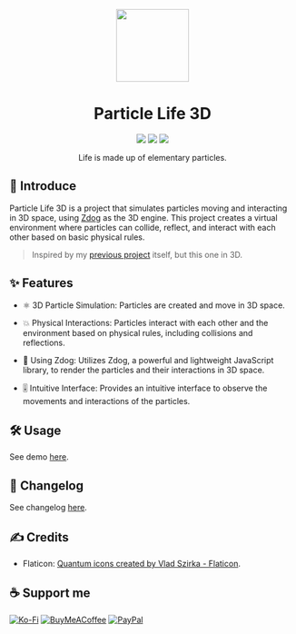 <p align="center">
	<img src="./public/assets/icon.png" height="128">
</p>

<h1 align="center">
	Particle Life 3D
</h1>

<p align="center">
	<img src="https://img.shields.io/badge/made_with-Zdog-d97706">
	<img src="https://img.shields.io/badge/made_in-Vietnam-e11d48">
	<img src="https://img.shields.io/github/package-json/v/tientq64/particle-life-3d?color=16a34a">
</p>

<p align="center">
	Life is made up of elementary particles.
</p>

## 📰 Introduce

Particle Life 3D is a project that simulates particles moving and interacting in 3D space, using [Zdog](https://github.com/metafizzy/zdog) as the 3D engine. This project creates a virtual environment where particles can collide, reflect, and interact with each other based on basic physical rules.

> Inspired by my [previous project](https://github.com/tientq64/particle-life) itself, but this one in 3D.

## ✨ Features

* ⚛️ 3D Particle Simulation: Particles are created and move in 3D space.

* 💥 Physical Interactions: Particles interact with each other and the environment based on physical rules, including collisions and reflections.

* 🐶 Using Zdog: Utilizes Zdog, a powerful and lightweight JavaScript library, to render the particles and their interactions in 3D space.

* 🎚️ Intuitive Interface: Provides an intuitive interface to observe the movements and interactions of the particles.

## 🛠️ Usage

See demo [here](https://particle-life-3d.vercel.app).

## 📑 Changelog

See changelog [here](./CHANGELOG.md).

## ✍️ Credits

- Flaticon: <a href="https://www.flaticon.com/free-icons/quantum" title="quantum icons" target="_blank">Quantum icons created by Vlad Szirka - Flaticon</a>.

## ☕ Support me

[![Ko-Fi](https://img.shields.io/badge/Ko--fi-F16061?style=for-the-badge&logo=ko-fi&logoColor=white)](https://ko-fi.com/tientq64)
[![BuyMeACoffee](https://img.shields.io/badge/Buy%20Me%20a%20Coffee-ffdd00?style=for-the-badge&logo=buy-me-a-coffee&logoColor=black)](https://buymeacoffee.com/tientq64)
[![PayPal](https://img.shields.io/badge/PayPal-00457C?style=for-the-badge&logo=paypal&logoColor=white)](https://paypal.me/tientq64)
